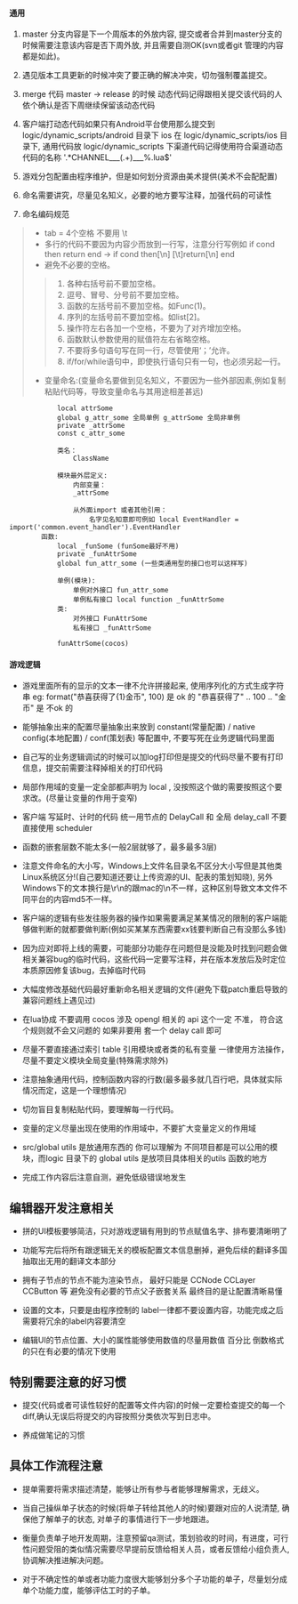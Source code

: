 #### 通用
1. master 分支内容是下一个周版本的外放内容, 提交或者合并到master分支的时候需要注意该内容是否下周外放, 并且需要自测OK(svn或者git 管理的内容都是如此)。

1. 遇见版本工具更新的时候冲突了要正确的解决冲突，切勿强制覆盖提交。

1. merge 代码 master -> release 的时候 动态代码记得跟相关提交该代码的人依个确认是否下周继续保留该动态代码

1. 客户端打动态代码如果只有Android平台使用那么提交到 logic/dynamic_scripts/android 目录下 ios 在 logic/dynamic_scripts/ios 目录下,  通用代码放 logic/dynamic_scripts 下渠道代码记得使用符合渠道动态代码的名称 '.*CHANNEL___(.+)___%.lua$'

1. 游戏分包配置由程序维护，但是如何划分资源由美术提供(美术不会配配置)

1. 命名需要讲究，尽量见名知义，必要的地方要写注释，加强代码的可读性

1. 命名编码规范
> - tab = 4个空格 不要用 \t
> - 多行的代码不要因为内容少而放到一行写，注意分行写例如 if cond then return end -> if cond then[\n] [\t]return[\n] end
> - 避免不必要的空格。
> > 1. 各种右括号前不要加空格。
> > 1. 逗号、冒号、分号前不要加空格。
> > 1. 函数的左括号前不要加空格。如Func(1)。
> > 1. 序列的左括号前不要加空格。如list[2]。
> > 1. 操作符左右各加一个空格，不要为了对齐增加空格。
> > 1. 函数默认参数使用的赋值符左右省略空格。
> > 1. 不要将多句语句写在同一行，尽管使用‘；’允许。
> > 1. if/for/while语句中，即使执行语句只有一句，也必须另起一行。
> - 变量命名:(变量命名要做到见名知义，不要因为一些外部因素,例如复制粘贴代码等，导致变量命名与其用途相差甚远)
```
            local attrSome
            global g_attr_some 全局单例 g_attrSome 全局非单例
            private _attrSome
            const c_attr_some

            类名：
                ClassName

            模块最外层定义:
                内部变量：
                _attrSome

                从外面import 或者其他引用：
                    名字见名知意即可例如 local EventHandler = import('common.event_handler').EventHandler
        函数:
            local _funSome (funSome最好不用)
            private _funAttrSome
            global fun_attr_some (一些类通用型的接口也可以这样写)

            单例(模块):
                单例对外接口 fun_attr_some
                单例私有接口 local function _funAttrSome
            类:
                对外接口 FunAttrSome
                私有接口 _funAttrSome

            funAttrSome(cocos)
```


#### 游戏逻辑
- 游戏里面所有的显示的文本一律不允许拼接起来, 使用序列化的方式生成字符串 eg: format("恭喜获得了{1}金币", 100) 是 ok 的 "恭喜获得了" .. 100 .. "金币" 是 不ok 的

- 能够抽象出来的配置尽量抽象出来放到 constant(常量配置) / native config(本地配置) / conf(策划表) 等配置中, 不要写死在业务逻辑代码里面

- 自己写的业务逻辑调试的时候可以加log打印但是提交的代码尽量不要有打印信息，提交前需要注释掉相关的打印代码

- 局部作用域的变量一定全部都声明为 local , 没按照这个做的需要按照这个要求改。(尽量让变量的作用于变窄)

- 客户端 写延时、计时的代码 统一用节点的 DelayCall 和 全局 delay_call 不要直接使用 scheduler

- 函数的嵌套层数不能太多(一般2层就够了，最多最多3层)

- 注意文件命名的大小写，Windows上文件名目录名不区分大小写但是其他类Linux系统区分!(自己要知道还要让上传资源的UI、配表的策划知晓), 另外Windows下的文本换行是\r\n的跟mac的\n不一样，这种区别导致文本文件不同平台的内容md5不一样。

- 客户端的逻辑有些发往服务器的操作如果需要满足某某情况的限制的客户端能够做判断的就都要做判断(例如买某某东西需要xx钱要判断自己有没那么多钱)

- 因为应对即将上线的需要，可能部分功能存在问题但是没能及时找到问题会做相关兼容bug的临时代码，这些代码一定要写注释，并在版本发放后及时定位本质原因修复该bug，去掉临时代码

- 大幅度修改基础代码最好重新命名相关逻辑的文件(避免下载patch重启导致的兼容问题线上遇见过)

- 在lua协成 不要调用 cocos 涉及 opengl 相关的 api 这个一定 不准， 符合这个规则就不会又问题的 如果非要用 套一个 delay call 即可

- 尽量不要直接通过索引 table 引用模块或者类的私有变量 一律使用方法操作，尽量不要定义模块全局变量(特殊需求除外)

- 注意抽象通用代码，控制函数内容的行数(最多最多就几百行吧，具体就实际情况而定，这是一个理想情况)

- 切勿盲目复制粘贴代码，要理解每一行代码。

- 变量的定义尽量出现在使用的作用域中，不要扩大变量定义的作用域

- src/global utils 是放通用东西的 你可以理解为 不同项目都是可以公用的模块，而logic 目录下的 global utils 是放项目具体相关的utils 函数的地方

- 完成工作内容后注意自测，避免低级错误地发生



## 编辑器开发注意相关
- 拼的UI模板要够简洁，只对游戏逻辑有用到的节点赋值名字、排布要清晰明了

- 功能写完后将所有跟逻辑无关的模板配置文本信息删掉，避免后续的翻译多国抽取出无用的翻译文本部分

- 拥有子节点的节点不能为渲染节点， 最好只能是 CCNode CCLayer CCButton 等 避免没有必要的节点父子嵌套关系 最终目的是让配置清晰易懂

- 设置的文本，只要是由程序控制的 label一律都不要设置内容，功能完成之后需要将冗余的label内容要清空

- 编辑UI的节点位置、大小的属性能够使用数值的尽量用数值 百分比 倒数格式的只在有必要的情况下使用



## 特别需要注意的好习惯
- 提交(代码或者可读性较好的配置等文件内容)的时候一定要检查提交的每一个diff,确认无误后将提交的内容按照分类依次写到日志中。

- 养成做笔记的习惯



## 具体工作流程注意
- 提单需要将需求描述清楚，能够让所有参与者能够理解需求，无歧义。

- 当自己操纵单子状态的时候(将单子转给其他人的时候)要跟对应的人说清楚, 确保他了解单子的状态, 对单子的事情进行下一步地跟进。

- 衡量负责单子地开发周期，注意预留qa测试，策划验收的时间，有进度，可行性问题受阻的类似情况需要尽早提前反馈给相关人员，或者反馈给小组负责人,协调解决推进解决问题。

- 对于不确定性的单或者功能力度很大能够划分多个子功能的单子，尽量划分成单个功能力度，能够评估工时的子单。
